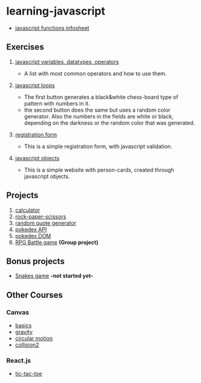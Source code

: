 # learning-javascript

* [javascript functions infosheet](https://craew.github.io/learning-javascript/js-functions-infosheet/)

## Exercises

1. [javascript variables, datatypes, operators](https://craew.github.io/learning-javascript/exercises/js-var-datatypes-operators/)
    * A list with most common operators and how to use them.

2. [javascript loops](https://craew.github.io/learning-javascript/exercises/js-loops/)
    * The first button generates a black&white chess-board type of pattern with numbers in it.
    * the second button does the same but uses a random color generator. Also the numbers in the fields are white or black, depending on the darkness or the random color that was generated.
    
3. [registration form](https://craew.github.io/learning-javascript/exercises/js-registration-form/) 
    * This is a simple registration form, with javascript validation.
    
4. [javascript objects](https://craew.github.io/learning-javascript/exercises/js-objects/)
    * This is a simple website with person-cards, created through javascript objects.
    
## Projects

1. [calculator](https://craew.github.io/learning-javascript/projects/js-calculator/)
2. [rock-paper-scissors](https://craew.github.io/learning-javascript/projects/rock-paper-scissors/)
3. [random quote generator](https://craew.github.io/learning-javascript/projects/Random-Quote-Generator/)
4. [pokedex API](https://craew.github.io/learning-javascript/projects/js-pokedex-API/)
5. [pokedex DOM](https://craew.github.io/learning-javascript/projects/js-pokedex-DOM/)
6. [RPG Battle game](https://craew.github.io/learning-javascript/projects/rpg-battle-game/) **(Group project)**

## Bonus projects

* [Snakes game](https://craew.github.io/learning-javascript/BONUS-snakes/) **-not started yet-**

## Other Courses
### Canvas
* [basics](https://craew.github.io/learning-javascript/other-courses/canvas/basics/)
* [gravity](https://craew.github.io/learning-javascript/other-courses/canvas/gravity/dist/)
* [circular motion](https://craew.github.io/learning-javascript/other-courses/canvas/circular-motion/dist/)
* [collision2](https://craew.github.io/learning-javascript/other-courses/canvas/collision2/dist/)

### React.js
* [tic-tac-toe]()
